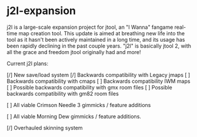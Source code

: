 # j2l-expansion
j2l is a large-scale expansion project for jtool, an "I Wanna" fangame real-time map creation tool. This update is aimed at breathing new life into the tool as it hasn't been actively maintained in a long time, and its usage has been rapidly declining in the past couple years. "j2l" is basically jtool 2, with all the grace and freedom jtool originally had and more!

Current j2l plans:

[/] New save/load system
	[/] Backwards compatibility with Legacy jmaps
	[ ] Backwards compatibility with cmaps
	[ ] Backwards compatibility IWM maps
	[ ] Possible backwards compatibility with gmx room files
	[ ] Possible backwards compatibility with gm82 room files
  
[ ] All viable Crimson Needle 3 gimmicks / feature additions
  
[ ] All viable Morning Dew gimmicks / feature additions.

[/] Overhauled skinning system
